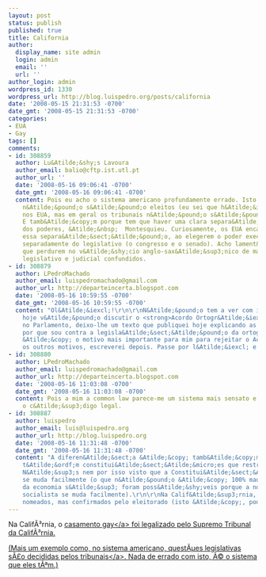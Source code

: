 ```yaml
---
layout: post
status: publish
published: true
title: California
author:
  display_name: site admin
  login: admin
  email: ''
  url: ''
author_login: admin
wordpress_id: 1330
wordpress_url: http://blog.luispedro.org/posts/california
date: '2008-05-15 21:31:53 -0700'
date_gmt: '2008-05-15 21:31:53 -0700'
categories:
- EUA
- Gay
tags: []
comments:
- id: 308859
  author: Lu&Atilde;&shy;s Lavoura
  author_email: balio@cftp.ist.utl.pt
  author_url: ''
  date: '2008-05-16 09:06:41 -0700'
  date_gmt: '2008-05-16 09:06:41 -0700'
  content: Pois eu acho o sistema americano profundamente errado. Isto porque os tribunais
    n&Atilde;&pound;o s&Atilde;&pound;o eleitos (eu sei que h&Atilde;&iexcl; exce&Atilde;&sect;&Atilde;&micro;es
    nos EUA, mas em geral os tribunais n&Atilde;&pound;o s&Atilde;&pound;o eleitos).
    E tamb&Atilde;&copy;m porque tem que haver uma clara separa&Atilde;&sect;&Atilde;&pound;o
    dos poderes, &Atilde;&nbsp;  Montesquieu. Curiosamente, os EUA encarnam perfeitamente
    essa separa&Atilde;&sect;&Atilde;&pound;o, ao elegerem o poder executivo (o presidente)
    separadamente do legislativo (o congresso e o senado). Acho lament&Atilde;&iexcl;vel
    que perdurem no v&Atilde;&shy;cio anglo-sax&Atilde;&sup3;nico de manterem os poderes
    legislativo e judicial confundidos.
- id: 308879
  author: LPedroMachado
  author_email: luispedromachado@gmail.com
  author_url: http://departeincerta.blogspot.com
  date: '2008-05-16 10:59:55 -0700'
  date_gmt: '2008-05-16 10:59:55 -0700'
  content: "Ol&Atilde;&iexcl;!\r\n\r\nN&Atilde;&pound;o tem a ver com isto, mas como
    hoje v&Atilde;&pound;o discutir o <strong>Acordo Ortogr&Atilde;&iexcl;fico<&#47;strong>
    no Parlamento, deixo-lhe um texto que publiquei hoje explicando as raz&Atilde;&micro;es
    por que sou contra a legisla&Atilde;&sect;&Atilde;&pound;o da ortografia. Este
    &Atilde;&copy; o motivo mais importante para mim para rejeitar o Acordo. Sobre
    os outros motivos, escreverei depois. Passe por l&Atilde;&iexcl; e comente. Abra&Atilde;&sect;o.\r\n\r\nhttp:&#47;&#47;departeincerta.blogspot.com&#47;2008&#47;05&#47;legislar-ortografia.html"
- id: 308880
  author: LPedroMachado
  author_email: luispedromachado@gmail.com
  author_url: http://departeincerta.blogspot.com
  date: '2008-05-16 11:03:08 -0700'
  date_gmt: '2008-05-16 11:03:08 -0700'
  content: Pois a mim a common law parece-me um sistema mais sensato e cauteloso que
    o c&Atilde;&sup3;digo legal.
- id: 308887
  author: luispedro
  author_email: luis@luispedro.org
  author_url: http://blog.luispedro.org
  date: '2008-05-16 11:31:48 -0700'
  date_gmt: '2008-05-16 11:31:48 -0700'
  content: "A diferen&Atilde;&sect;a &Atilde;&copy; tamb&Atilde;&copy;m que os Americanos
    t&Atilde;&ordf;m constitui&Atilde;&sect;&Atilde;&micro;es que restringem a legislatura.
    N&Atilde;&sup3;s nem por isso visto que a Constitui&Atilde;&sect;&Atilde;&pound;o
    se muda facilmente (o que n&Atilde;&pound;o &Atilde;&copy; 100% mau---as privatiza&Atilde;&sect;&Atilde;&micro;es
    da economia s&Atilde;&sup3; foram poss&Atilde;&shy;veis porque a nossa constitui&Atilde;&sect;&Atilde;&pound;o
    socialista se muda facilmente).\r\n\r\nNa Calif&Atilde;&sup3;rnia, os juizes s&Atilde;&pound;o
    nomeados, mas confirmados pelo eleitorado (isto &Atilde;&copy;, podem ser vetados)."
---
```

<p>Na Calif&Atilde;&sup3;rnia, o <a href="http:&#47;&#47;www.nytimes.com&#47;2008&#47;05&#47;16&#47;us&#47;15cnd-scene.html?_r=1&ref=us&oref=slogin">casamento gay<&#47;a> foi legalizado pelo Supremo Tribunal da Calif&Atilde;&sup3;rnia.</p>
<p>(Mais um exemplo como, <a href="http:&#47;&#47;www.overcomingbias.com&#47;2008&#47;01&#47;the-american-sy.html">no sistema americano, quest&Atilde;&micro;es legislativas s&Atilde;&pound;o decididas pelos tribunais<&#47;a>. Nada de errado com isto, &Atilde;&copy; o sistema que eles t&Atilde;&ordf;m.)</p>
